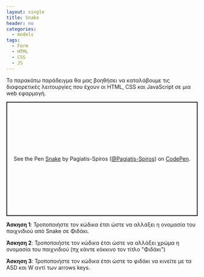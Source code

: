 ```yaml
---
layout: single
title: Snake
header: no
categories:
  - models
tags:
  - Form
  - HTML
  - CSS
  - JS
---
```



Το παρακάτω παράδειγμα θα μας βοηθήσει να καταλάβουμε τις διαφορετικές λειτουργίες που έχουν οι  HTML, CSS και JavaScript σε μια web εφαρμογή.  

<p class="codepen" data-height="300" data-default-tab="html,result" data-slug-hash="XJJmWgp" data-pen-title="Snake" data-editable="true" data-user="Pagiatis-Spiros" style="height: 300px; box-sizing: border-box; display: flex; align-items: center; justify-content: center; border: 2px solid; margin: 1em 0; padding: 1em;">
  <span>See the Pen <a href="https://codepen.io/Pagiatis-Spiros/pen/XJJmWgp">
  Snake</a> by Pagiatis-Spiros (<a href="https://codepen.io/Pagiatis-Spiros">@Pagiatis-Spiros</a>)
  on <a href="https://codepen.io">CodePen</a>.</span>
</p>
<script async src="https://public.codepenassets.com/embed/index.js"></script>  


**Άσκηση 1**: Τροποποιήστε τον κώδικα έτσι ώστε να αλλάξει η ονομασία του παιχνιδιού από Snake σε Φιδάκι.

**Άσκηση 2**: Τροποποιήστε τον κώδικα έτσι ώστε να αλλάξει χρώμα η ονομασία του παιχνιδιού (πχ κάντε κόκκινο τον τίτλο "Φιδάκι")

**Άσκηση 3**: Τροποποιήστε τον κώδικα έτσι ώστε το φιδάκι να κινείτε με τα ASD και W αντί των arrows keys.
